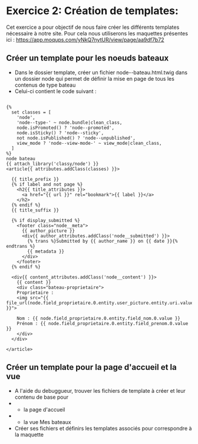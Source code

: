 # Exercice 2: Création de templates:

Cet exercice a pour objectif de nous faire créer les différents templates nécessaire à notre site.
Pour cela nous utiliserons les maquettes présentes ici : https://app.moqups.com/yNkQ7nytUR/view/page/aa9df7b72  

## Créer un template pour les noeuds bateaux
* Dans le dossier template, créer un fichier node--bateau.html.twig dans un dossier node qui permet de définir la mise en page de tous les contenus de type bateau
* Celui-ci contient le code suivant :

```

{%
  set classes = [
    'node',
    'node--type-' ~ node.bundle|clean_class,
    node.isPromoted() ? 'node--promoted',
    node.isSticky() ? 'node--sticky',
    not node.isPublished() ? 'node--unpublished',
    view_mode ? 'node--view-mode-' ~ view_mode|clean_class,
  ]
%}
node bateau
{{ attach_library('classy/node') }}
<article{{ attributes.addClass(classes) }}>

  {{ title_prefix }}
  {% if label and not page %}
    <h2{{ title_attributes }}>
      <a href="{{ url }}" rel="bookmark">{{ label }}</a>
    </h2>
  {% endif %}
  {{ title_suffix }}

  {% if display_submitted %}
    <footer class="node__meta">
      {{ author_picture }}
      <div{{ author_attributes.addClass('node__submitted') }}>
        {% trans %}Submitted by {{ author_name }} on {{ date }}{% endtrans %}
        {{ metadata }}
      </div>
    </footer>
  {% endif %}

  <div{{ content_attributes.addClass('node__content') }}>
    {{ content }}
    <div class="bateau-proprietaire">
    Proprietaire :
    <img src="{{ file_url(node.field_proprietaire.0.entity.user_picture.entity.uri.value) }}">

    Nom : {{ node.field_proprietaire.0.entity.field_nom.0.value }}
    Prénom : {{ node.field_proprietaire.0.entity.field_prenom.0.value }}
    </div>
  </div>

</article>
```

## Créer un template pour la page d'accueil et la vue
* A l'aide du debuggueur, trouver les fichiers de template à créer et leur contenu de base pour 
* * la page d'accueil
* * la vue Mes bateaux 
* Créer ses fichiers et définirs les templates associés pour correspondre à la maquette